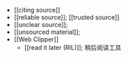 - [[citing source]]
- [[reliable source]]; [[trusted source]]
- [[unclear source]];
- [[unsourced material]];
- [[Web Clipper]]
    - [[read it later (RIL)]]; 稍后阅读工具
